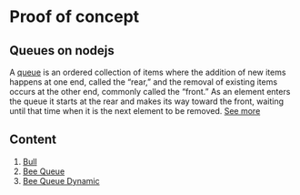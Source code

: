 # Proof of concept
## Queues on nodejs

A [queue](https://runestone.academy/runestone/books/published/pythonds/BasicDS/WhatIsaQueue.html) is an ordered collection of items where the addition of new items happens at one end, called the “rear,” and the removal of existing items occurs at the other end, commonly called the “front.” As an element enters the queue it starts at the rear and makes its way toward the front, waiting until that time when it is the next element to be removed.
[See more](https://www.yld.io/blog/introducing-queues-in-node-js/)

## Content
1. [Bull](./poc_bull/README.md)
1. [Bee Queue](./poc_bee-queue/README.md)
1. [Bee Queue Dynamic](./poc_bee-queue-dynamic/README.md)
